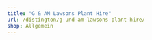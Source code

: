 ```yaml
---
title: "G & AM Lawsons Plant Hire"
url: /distington/g-und-am-lawsons-plant-hire/
shop: Allgemein
---
```


